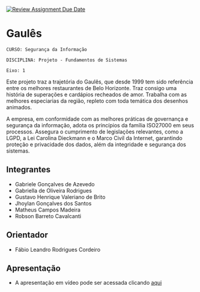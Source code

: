 [![Review Assignment Due Date](https://classroom.github.com/assets/deadline-readme-button-22041afd0340ce965d47ae6ef1cefeee28c7c493a6346c4f15d667ab976d596c.svg)](https://classroom.github.com/a/m98LfJT-)
# Gaulês

`CURSO: Segurança da Informação`

`DISCIPLINA: Projeto - Fundamentos de Sistemas`

`Eixo: 1`

Este projeto traz a trajetória do Gaulês, que desde 1999 tem sido referência entre os melhores restaurantes de Belo Horizonte. Traz consigo uma história de superações e cardápios recheados de amor. Trabalha com as melhores especiarias da região, repleto com toda temática dos desenhos animados.

A empresa, em conformidade com as melhores práticas de governança e segurança da informação, adota os princípios da família ISO27000 em seus processos. Assegura o cumprimento de legislações relevantes, como a LGPD, a Lei Carolina Dieckmann e o Marco Civil da Internet, garantindo proteção e privacidade dos dados, além da integridade e segurança dos sistemas.

## Integrantes

* Gabriele Gonçalves de Azevedo
* Gabriella de Oliveira Rodrigues
* Gustavo Henrique Valeriano de Brito
* Jhoylan Gonçalves dos Santos
* Matheus Campos Madeira
* Robson Barreto Cavalcanti

## Orientador

* Fábio Leandro Rodrigues Cordeiro

## Apresentação

* A apresentação em vídeo pode ser acessada clicando [aqui](https://www.youtube.com/watch?v=9c4cIvjVJRI)
